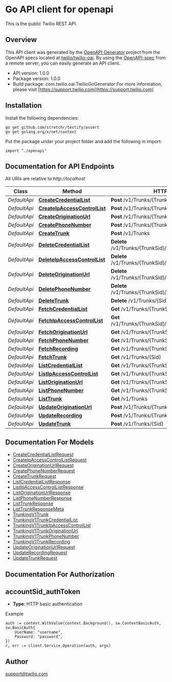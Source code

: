 # Go API client for openapi

This is the public Twilio REST API.

## Overview
This API client was generated by the [OpenAPI Generator](https://openapi-generator.tech) project from the OpenAPI specs located at [twilio/twilio-oai](https://github.com/twilio/twilio-oai/tree/main/spec).  By using the [OpenAPI-spec](https://www.openapis.org/) from a remote server, you can easily generate an API client.

- API version: 1.0.0
- Package version: 1.0.0
- Build package: com.twilio.oai.TwilioGoGenerator
For more information, please visit [https://support.twilio.com](https://support.twilio.com)

## Installation

Install the following dependencies:

```shell
go get github.com/stretchr/testify/assert
go get golang.org/x/net/context
```

Put the package under your project folder and add the following in import:

```golang
import "./openapi"
```

## Documentation for API Endpoints

All URIs are relative to *http://localhost*

Class | Method | HTTP request | Description
------------ | ------------- | ------------- | -------------
*DefaultApi* | [**CreateCredentialList**](docs/DefaultApi.md#createcredentiallist) | **Post** /v1/Trunks/{TrunkSid}/CredentialLists | 
*DefaultApi* | [**CreateIpAccessControlList**](docs/DefaultApi.md#createipaccesscontrollist) | **Post** /v1/Trunks/{TrunkSid}/IpAccessControlLists | 
*DefaultApi* | [**CreateOriginationUrl**](docs/DefaultApi.md#createoriginationurl) | **Post** /v1/Trunks/{TrunkSid}/OriginationUrls | 
*DefaultApi* | [**CreatePhoneNumber**](docs/DefaultApi.md#createphonenumber) | **Post** /v1/Trunks/{TrunkSid}/PhoneNumbers | 
*DefaultApi* | [**CreateTrunk**](docs/DefaultApi.md#createtrunk) | **Post** /v1/Trunks | 
*DefaultApi* | [**DeleteCredentialList**](docs/DefaultApi.md#deletecredentiallist) | **Delete** /v1/Trunks/{TrunkSid}/CredentialLists/{Sid} | 
*DefaultApi* | [**DeleteIpAccessControlList**](docs/DefaultApi.md#deleteipaccesscontrollist) | **Delete** /v1/Trunks/{TrunkSid}/IpAccessControlLists/{Sid} | 
*DefaultApi* | [**DeleteOriginationUrl**](docs/DefaultApi.md#deleteoriginationurl) | **Delete** /v1/Trunks/{TrunkSid}/OriginationUrls/{Sid} | 
*DefaultApi* | [**DeletePhoneNumber**](docs/DefaultApi.md#deletephonenumber) | **Delete** /v1/Trunks/{TrunkSid}/PhoneNumbers/{Sid} | 
*DefaultApi* | [**DeleteTrunk**](docs/DefaultApi.md#deletetrunk) | **Delete** /v1/Trunks/{Sid} | 
*DefaultApi* | [**FetchCredentialList**](docs/DefaultApi.md#fetchcredentiallist) | **Get** /v1/Trunks/{TrunkSid}/CredentialLists/{Sid} | 
*DefaultApi* | [**FetchIpAccessControlList**](docs/DefaultApi.md#fetchipaccesscontrollist) | **Get** /v1/Trunks/{TrunkSid}/IpAccessControlLists/{Sid} | 
*DefaultApi* | [**FetchOriginationUrl**](docs/DefaultApi.md#fetchoriginationurl) | **Get** /v1/Trunks/{TrunkSid}/OriginationUrls/{Sid} | 
*DefaultApi* | [**FetchPhoneNumber**](docs/DefaultApi.md#fetchphonenumber) | **Get** /v1/Trunks/{TrunkSid}/PhoneNumbers/{Sid} | 
*DefaultApi* | [**FetchRecording**](docs/DefaultApi.md#fetchrecording) | **Get** /v1/Trunks/{TrunkSid}/Recording | 
*DefaultApi* | [**FetchTrunk**](docs/DefaultApi.md#fetchtrunk) | **Get** /v1/Trunks/{Sid} | 
*DefaultApi* | [**ListCredentialList**](docs/DefaultApi.md#listcredentiallist) | **Get** /v1/Trunks/{TrunkSid}/CredentialLists | 
*DefaultApi* | [**ListIpAccessControlList**](docs/DefaultApi.md#listipaccesscontrollist) | **Get** /v1/Trunks/{TrunkSid}/IpAccessControlLists | 
*DefaultApi* | [**ListOriginationUrl**](docs/DefaultApi.md#listoriginationurl) | **Get** /v1/Trunks/{TrunkSid}/OriginationUrls | 
*DefaultApi* | [**ListPhoneNumber**](docs/DefaultApi.md#listphonenumber) | **Get** /v1/Trunks/{TrunkSid}/PhoneNumbers | 
*DefaultApi* | [**ListTrunk**](docs/DefaultApi.md#listtrunk) | **Get** /v1/Trunks | 
*DefaultApi* | [**UpdateOriginationUrl**](docs/DefaultApi.md#updateoriginationurl) | **Post** /v1/Trunks/{TrunkSid}/OriginationUrls/{Sid} | 
*DefaultApi* | [**UpdateRecording**](docs/DefaultApi.md#updaterecording) | **Post** /v1/Trunks/{TrunkSid}/Recording | 
*DefaultApi* | [**UpdateTrunk**](docs/DefaultApi.md#updatetrunk) | **Post** /v1/Trunks/{Sid} | 


## Documentation For Models

 - [CreateCredentialListRequest](docs/CreateCredentialListRequest.md)
 - [CreateIpAccessControlListRequest](docs/CreateIpAccessControlListRequest.md)
 - [CreateOriginationUrlRequest](docs/CreateOriginationUrlRequest.md)
 - [CreatePhoneNumberRequest](docs/CreatePhoneNumberRequest.md)
 - [CreateTrunkRequest](docs/CreateTrunkRequest.md)
 - [ListCredentialListResponse](docs/ListCredentialListResponse.md)
 - [ListIpAccessControlListResponse](docs/ListIpAccessControlListResponse.md)
 - [ListOriginationUrlResponse](docs/ListOriginationUrlResponse.md)
 - [ListPhoneNumberResponse](docs/ListPhoneNumberResponse.md)
 - [ListTrunkResponse](docs/ListTrunkResponse.md)
 - [ListTrunkResponseMeta](docs/ListTrunkResponseMeta.md)
 - [TrunkingV1Trunk](docs/TrunkingV1Trunk.md)
 - [TrunkingV1TrunkCredentialList](docs/TrunkingV1TrunkCredentialList.md)
 - [TrunkingV1TrunkIpAccessControlList](docs/TrunkingV1TrunkIpAccessControlList.md)
 - [TrunkingV1TrunkOriginationUrl](docs/TrunkingV1TrunkOriginationUrl.md)
 - [TrunkingV1TrunkPhoneNumber](docs/TrunkingV1TrunkPhoneNumber.md)
 - [TrunkingV1TrunkRecording](docs/TrunkingV1TrunkRecording.md)
 - [UpdateOriginationUrlRequest](docs/UpdateOriginationUrlRequest.md)
 - [UpdateRecordingRequest](docs/UpdateRecordingRequest.md)
 - [UpdateTrunkRequest](docs/UpdateTrunkRequest.md)


## Documentation For Authorization



## accountSid_authToken

- **Type**: HTTP basic authentication

Example

```golang
auth := context.WithValue(context.Background(), sw.ContextBasicAuth, sw.BasicAuth{
    UserName: "username",
    Password: "password",
})
r, err := client.Service.Operation(auth, args)
```


## Author

support@twilio.com

